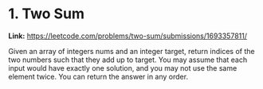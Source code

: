 # 1. Two Sum

**Link:** https://leetcode.com/problems/two-sum/submissions/1693357811/

Given an array of integers nums and an integer target, return indices of the two numbers such that they add up to target. You may assume that each input would have exactly one solution, and you may not use the same element twice. You can return the answer in any order.

